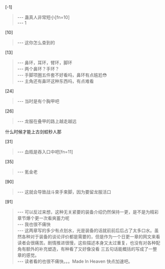 
[-1] 
>--- 蛊真人非常短小[fn=10]<br>
>--- 1<br>

[10] 
>--- 这你怎么查到的<br>

[13] 
>--- 鼻环，耳环，臂环，脚环<br>
>--- 两个鼻环？手环？<br>
>--- 手脚项圈五件套不好看吗，鼻环有点尴尬😳<br>
>--- 主角还有鼻环这种东西吗，有点难看<br>

[24] 
>--- 当时是有个胸甲吧<br>

[26] 
>--- 龙服在叠甲的路上越走越远

什么时候才能上古剑蛟秒人那<br>

[31] 
>--- 血瓶是吞入口中吧[fn=11]<br>

[35] 
>--- 氪金老<br>

[90] 
>--- 这就会导致战斗束手束脚，因为要留龙服活口<br>

[91] 
>--- 可以反过来想，这种无关紧要的装备介绍仍然保持一更，是不是为精彩章节爆个更一次看爽蓄力呢<br>
>--- 我也很不痛快<br>
>--- 这两章写的多少有点划水，光是装备的话就前前后后占了太多口水。虽然各种对于装备的谈论评价都是需要的，但是作为一个日更一章的网文来看读者会很痛苦。剧情推进很慢，这些描述本身又太过重复，也没有对各种配角有额外的补充塑造，有种看了又好像没看 三五句话能概括的写成了一整章的感觉。<br>
>--- 读者看的也很不痛快。。。Made In Heaven 快点加速吧。<br>
